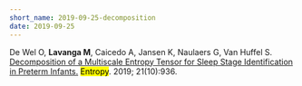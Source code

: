 ```yaml
---
short_name: 2019-09-25-decomposition
date: 2019-09-25
---
```



De Wel O, <b>Lavanga M</b>, Caicedo A, Jansen K, Naulaers G, Van Huffel S. <a target = "_blank" href="https://www.mdpi.com/1099-4300/21/10/936">Decomposition of a Multiscale Entropy Tensor for Sleep Stage Identification in Preterm Infants.</a> <mark>Entropy</mark>. 2019; 21(10):936. 